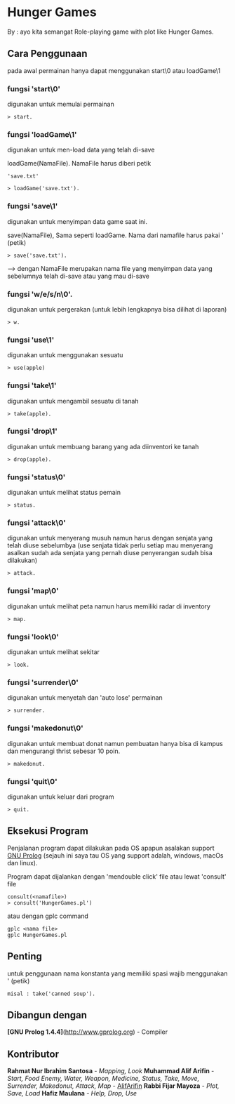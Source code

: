 # Hunger Games
By : ayo kita semangat
Role-playing game with plot like Hunger Games.

## Cara Penggunaan
pada awal permainan hanya dapat menggunakan start\0 atau loadGame\1

### fungsi 'start\0'

digunakan untuk memulai permainan

```
> start.
```

### fungsi 'loadGame\1'

digunakan untuk men-load data yang telah di-save

loadGame(NamaFile). NamaFile harus diberi petik

```
'save.txt'
```

```
> loadGame('save.txt').
```

### fungsi 'save\1'

digunakan untuk menyimpan data game saat ini.

save(NamaFile), Sama seperti loadGame. Nama dari namafile harus pakai ' (petik)

```
> save('save.txt').
```

--> dengan NamaFile merupakan nama file yang menyimpan data yang sebelumnya telah di-save atau yang mau di-save

### fungsi 'w/e/s/n\0'.

digunakan untuk pergerakan (untuk lebih lengkapnya bisa dilihat di laporan)

```
> w.
```

### fungsi 'use\1'

digunakan untuk menggunakan sesuatu

```
> use(apple)
```

### fungsi 'take\1'

digunakan untuk mengambil sesuatu di tanah

```
> take(apple).
```

### fungsi 'drop\1'

digunakan untuk membuang barang yang ada diinventori ke tanah

```
> drop(apple).
```

### fungsi 'status\0'

digunakan untuk melihat status pemain

```
> status.
```

### fungsi 'attack\0'

digunakan untuk menyerang musuh namun harus dengan senjata yang telah diuse sebelumbya (use senjata tidak perlu setiap mau menyerang asalkan sudah ada senjata yang pernah diuse penyerangan sudah bisa dilakukan)

```
> attack.
```

### fungsi 'map\0'

digunakan untuk melihat peta namun harus memiliki radar di inventory

```
> map.
```

### fungsi 'look\0'

digunakan untuk melihat sekitar

```
> look.
```

### fungsi 'surrender\0'

digunakan untuk menyetah dan 'auto lose' permainan

```
> surrender.
```

### fungsi 'makedonut\0'

digunakan untuk membuat donat namun pembuatan hanya bisa di kampus dan mengurangi thrist sebesar 10 poin.

```
> makedonut.
```

### fungsi 'quit\0'

digunakan untuk keluar dari program

```
> quit.
```

## Eksekusi Program

Penjalanan program dapat dilakukan pada OS apapun asalakan support [GNU Prolog](http://www.gprolog.org/) (sejauh ini saya tau OS yang support adalah, windows, macOs dan linux).

Program dapat dijalankan dengan 'mendouble click' file atau lewat 'consult' file 
```
consult(<namafile>)
> consult('HungerGames.pl')
```

atau dengan gplc command

```
gplc <nama file>
gplc HungerGames.pl
```

## Penting

untuk penggunaan nama konstanta yang memiliki spasi wajib menggunakan ' (petik)

```
misal : take('canned soup').
```

## Dibangun dengan

**[GNU Prolog 1.4.4]**(http://www.gprolog.org) - Compiler

## Kontributor
**Rahmat Nur Ibrahim Santosa** - *Mapping, Look*
**Muhammad Alif Arifin** - *Start, Food Enemy, Water, Weapon, Medicine, Status, Take, Move, Surrender, Makedonut, Attack, Map* - [AlifArifin](https://github.com/AlifArifin/)
**Rabbi Fijar Mayoza** - *Plot, Save, Load*
**Hafiz Maulana** - *Help, Drop, Use*
